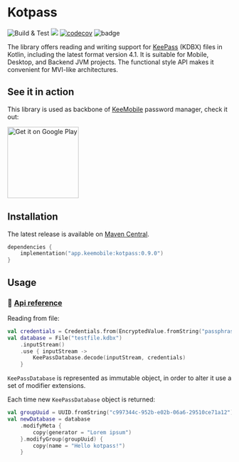 # Kotpass 
![Build & Test](https://img.shields.io/github/actions/workflow/status/keemobile/kotpass/gradle.yml?label=Build%20%26%20Test)
[![](https://jitpack.io/v/keemobile/kotpass.svg)](https://jitpack.io/#keemobile/kotpass) [![codecov](https://codecov.io/gh/keemobile/kotpass/graph/badge.svg?token=59LMP3BOXJ)](https://codecov.io/gh/keemobile/kotpass) ![badge][badge-jvm]

[badge-jvm]: http://img.shields.io/badge/-JVM-DB413D.svg

The library offers reading and writing support for [KeePass](https://en.wikipedia.org/wiki/KeePass) (KDBX) files in Kotlin, including the latest format version 4.1. It is suitable for Mobile, Desktop, and Backend JVM projects. The functional style API makes it convenient for MVI-like architectures.

## See it in action

This library is used as backbone of [KeeMobile](https://keemobile.app) password manager, check it out:

[<img alt='Get it on Google Play' src='https://play.google.com/intl/en_us/badges/static/images/badges/en_badge_web_generic.png' width='160'/>](https://play.google.com/store/apps/details?id=app.keemobile)

## Installation

The latest release is available on [Maven Central](https://central.sonatype.com/artifact/app.keemobile/kotpass/overview).

```kotlin
dependencies {
    implementation("app.keemobile:kotpass:0.9.0")
}
```

## Usage

### 🧬 [Api reference](https://keemobile.github.io/kotpass)

Reading from file:

``` kotlin
val credentials = Credentials.from(EncryptedValue.fromString("passphrase"))
val database = File("testfile.kdbx")
    .inputStream()
    .use { inputStream ->
        KeePassDatabase.decode(inputStream, credentials)
    }    
```
`KeePassDatabase` is represented as immutable object, in order to alter it use a set of modifier extensions. 

Each time new `KeePassDatabase` object is returned:

``` kotlin
val groupUuid = UUID.fromString("c997344c-952b-e02b-06a6-29510ce71a12")
val newDatabase = database
    .modifyMeta {
        copy(generator = "Lorem ipsum")
    }.modifyGroup(groupUuid) {
        copy(name = "Hello kotpass!")
    }
```
